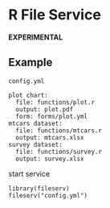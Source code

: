 # R File Service

**EXPERIMENTAL**

## Example

`config.yml`

```
plot chart:
  file: functions/plot.r
  output: plot.pdf
  form: forms/plot.yml
mtcars dataset:
  file: functions/mtcars.r
  output: mtcars.xlsx
survey dataset:
  file: functions/survey.r
  output: survey.xlsx
```

start service

```
library(fileserv)
fileserv("config.yml")
```
